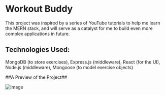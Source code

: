 # Workout Buddy
This project was inspired by a series of YouTube tutorials to help me learn the MERN stack, and will serve as a catalyst for me to build even more complex applications in future.

## Technologies Used:
MongoDB (to store exercises), Express.js (middleware), React (for the UI), Node.js (middleware), Mongoose (to model exercise objects)

##A Preview of the Project##

![image](https://github.com/zayan-sheikh/workout-buddy/assets/115755798/5acf7564-4257-4cef-a196-94256ca876a5)



